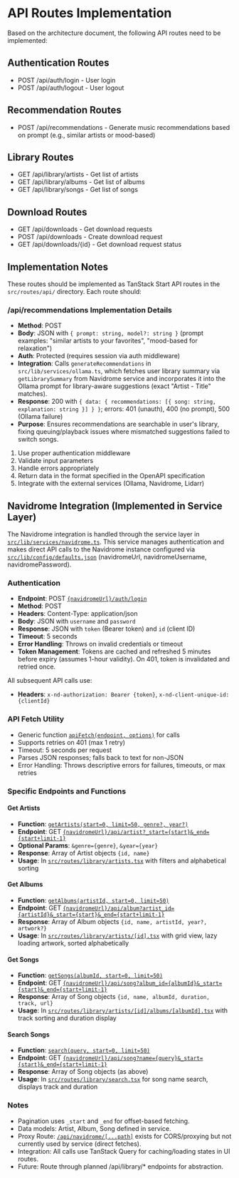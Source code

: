 # API Routes Implementation

Based on the architecture document, the following API routes need to be implemented:

## Authentication Routes
- POST /api/auth/login - User login
- POST /api/auth/logout - User logout

## Recommendation Routes
- POST /api/recommendations - Generate music recommendations based on prompt (e.g., similar artists or mood-based)

## Library Routes
- GET /api/library/artists - Get list of artists
- GET /api/library/albums - Get list of albums
- GET /api/library/songs - Get list of songs

## Download Routes
- GET /api/downloads - Get download requests
- POST /api/downloads - Create download request
- GET /api/downloads/{id} - Get download request status

## Implementation Notes

These routes should be implemented as TanStack Start API routes in the `src/routes/api/` directory. Each route should:

### /api/recommendations Implementation Details
- **Method**: POST
- **Body**: JSON with `{ prompt: string, model?: string }` (prompt examples: "similar artists to your favorites", "mood-based for relaxation")
- **Auth**: Protected (requires session via auth middleware)
- **Integration**: Calls `generateRecommendations` in `src/lib/services/ollama.ts`, which fetches user library summary via `getLibrarySummary` from Navidrome service and incorporates it into the Ollama prompt for library-aware suggestions (exact "Artist - Title" matches).
- **Response**: 200 with `{ data: { recommendations: [{ song: string, explanation: string }] } }`; errors: 401 (unauth), 400 (no prompt), 500 (Ollama failure)
- **Purpose**: Ensures recommendations are searchable in user's library, fixing queuing/playback issues where mismatched suggestions failed to switch songs.

1. Use proper authentication middleware
2. Validate input parameters
3. Handle errors appropriately
4. Return data in the format specified in the OpenAPI specification
5. Integrate with the external services (Ollama, Navidrome, Lidarr)

## Navidrome Integration (Implemented in Service Layer)

The Navidrome integration is handled through the service layer in [`src/lib/services/navidrome.ts`](src/lib/services/navidrome.ts). This service manages authentication and makes direct API calls to the Navidrome instance configured via [`src/lib/config/defaults.json`](src/lib/config/defaults.json) (navidromeUrl, navidromeUsername, navidromePassword).

### Authentication
- **Endpoint**: POST [`{navidromeUrl}/auth/login`]({navidromeUrl}/auth/login)
- **Method**: POST
- **Headers**: Content-Type: application/json
- **Body**: JSON with `username` and `password`
- **Response**: JSON with `token` (Bearer token) and `id` (client ID)
- **Timeout**: 5 seconds
- **Error Handling**: Throws on invalid credentials or timeout
- **Token Management**: Tokens are cached and refreshed 5 minutes before expiry (assumes 1-hour validity). On 401, token is invalidated and retried once.

All subsequent API calls use:
- **Headers**: `x-nd-authorization: Bearer {token}`, `x-nd-client-unique-id: {clientId}`

### API Fetch Utility
- Generic function [`apiFetch(endpoint, options)`](src/lib/services/navidrome.ts:77) for calls
- Supports retries on 401 (max 1 retry)
- Timeout: 5 seconds per request
- Parses JSON responses; falls back to text for non-JSON
- Error Handling: Throws descriptive errors for failures, timeouts, or max retries

### Specific Endpoints and Functions

#### Get Artists
- **Function**: [`getArtists(start=0, limit=50, genre?, year?)`](src/lib/services/navidrome.ts:135)
- **Endpoint**: GET [`{navidromeUrl}/api/artist?_start={start}&_end={start+limit-1}`]({navidromeUrl}/api/artist?_start={start}&_end={start+limit-1})
- **Optional Params**: `&genre={genre}`, `&year={year}`
- **Response**: Array of Artist objects `{id, name}`
- **Usage**: In [`src/routes/library/artists.tsx`](src/routes/library/artists.tsx) with filters and alphabetical sorting

#### Get Albums
- **Function**: [`getAlbums(artistId, start=0, limit=50)`](src/lib/services/navidrome.ts:147)
- **Endpoint**: GET [`{navidromeUrl}/api/album?artist_id={artistId}&_start={start}&_end={start+limit-1}`]({navidromeUrl}/api/album?artist_id={artistId}&_start={start}&_end={start+limit-1})
- **Response**: Array of Album objects `{id, name, artistId, year?, artwork?}`
- **Usage**: In [`src/routes/library/artists/[id].tsx`](src/routes/library/artists/[id].tsx) with grid view, lazy loading artwork, sorted alphabetically

#### Get Songs
- **Function**: [`getSongs(albumId, start=0, limit=50)`](src/lib/services/navidrome.ts:156)
- **Endpoint**: GET [`{navidromeUrl}/api/song?album_id={albumId}&_start={start}&_end={start+limit-1}`]({navidromeUrl}/api/song?album_id={albumId}&_start={start}&_end={start+limit-1})
- **Response**: Array of Song objects `{id, name, albumId, duration, track, url}`
- **Usage**: In [`src/routes/library/artists/[id]/albums/[albumId].tsx`](src/routes/library/artists/[id]/albums/[albumId].tsx) with track sorting and duration display

#### Search Songs
- **Function**: [`search(query, start=0, limit=50)`](src/lib/services/navidrome.ts:165)
- **Endpoint**: GET [`{navidromeUrl}/api/song?name={query}&_start={start}&_end={start+limit-1}`]({navidromeUrl}/api/song?name={query}&_start={start}&_end={start+limit-1})
- **Response**: Array of Song objects (as above)
- **Usage**: In [`src/routes/library/search.tsx`](src/routes/library/search.tsx) for song name search, displays track and duration

### Notes
- Pagination uses `_start` and `_end` for offset-based fetching.
- Data models: Artist, Album, Song defined in service.
- Proxy Route: [`/api/navidrome/[...path]`](src/routes/api/navidrome/[...path].ts) exists for CORS/proxying but not currently used by service (direct fetches).
- Integration: All calls use TanStack Query for caching/loading states in UI routes.
- Future: Route through planned /api/library/* endpoints for abstraction.
